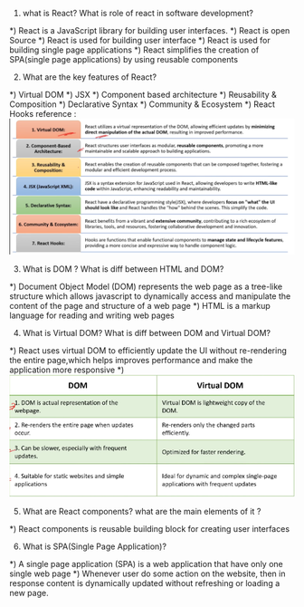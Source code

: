 1) what is React? What is role of react in software development?

*) React is a JavaScript library for building user interfaces.
*) React is open Source
*) React is used for building user interface
*) React is used for building single page applications
*) React simplifies the creation of SPA(single page applications) by using reusable components 

2) What are the key features of React?

*) Virtual DOM
*) JSX
*) Component based architecture
*) Reusability & Composition
*) Declarative Syntax
*) Community & Ecosystem
*) React Hooks
reference : ![alt text](image.png)

3) What is DOM ? What is diff between HTML and DOM?

*) Document Object Model (DOM) represents the web page as a tree-like structure which allows javascript to dynamically access and manipulate the content of the page and structure of a web page
*) HTML is a markup language for reading and writing web pages

4) What is Virtual DOM? What is diff between DOM and Virtual DOM?

*) React uses virtual DOM to efficiently update the UI without re-rendering the entire page,which helps improves performance and make the application more responsive
*) ![alt text](image-1.png)

5) What are React components? what are the main elements of it ?

*) React components is reusable  building block for creating user interfaces

6) What is SPA(Single Page Application)?

*) A single page application (SPA) is a web application that have only one single web page 
*) Whenever user do some action on the website, then in response content is dynamically updated without refreshing or loading a new page.

